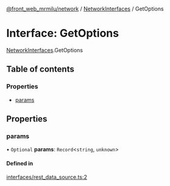 [@front_web_mrmilu/network](../Network.md) / [NetworkInterfaces](../modules/NetworkInterfaces.md) / GetOptions

# Interface: GetOptions

[NetworkInterfaces](../modules/NetworkInterfaces.md).GetOptions

## Table of contents

### Properties

- [params](NetworkInterfaces.GetOptions.md#params)

## Properties

### params

• `Optional` **params**: `Record`<`string`, `unknown`\>

#### Defined in

[interfaces/rest_data_source.ts:2](https://github.com/mrmilu/front_web_mrmilu/blob/6eec38a/packages/network/src/interfaces/rest_data_source.ts#L2)
